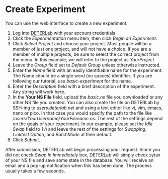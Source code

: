 # Create Experiment

You can use the web interface to create a new experiment. 

1. Log into <a href="https://www.isi.deterlab.net">DETERLab</a> with your account credentials
2. Click the *Experimentation* menu item, then click *Begin an Experiment*.
3. Click *Select Project* and choose your project. Most people will be a member of just one project, and will not have a choice. If you are a member of multiple projects, be sure to select the correct project from the menu. In this example, we will refer to the project as *YourProject*.
4. Leave the *Group* field set to *Default Group* unless otherwise instructed.
5. Enter the *Name* field with an easily identifiable name for the experiment. The Name should be a single word (no spaces) identifier. If you are following our tutorial, use *basic-experiment* for the name.
6. Enter the *Description* field with a brief description of the experiment. Any string will work here.
7. In the **Your NS File** field, upload the *basic.ns* file you downloaded or any other NS file you created. You can also create the file on DETERLab by SSH-ing to *users.deterlab.net* and using a text editor like vi, vim, emacs, nano or pico. In that case you would specify the path to the file like */users/YourUsername/YourFilename.ns*.
     The rest of the settings depend on the goals of your experiment. In our example, please set the *Idle Swap* field to *1 h* and leave the rest of the settings for *Swapping*, *Linktest Option*, and *BatchMode* at their default.
8. Click *Submit*.  

After submission, DETERLab will begin processing your request. Since you did not check *Swap In Immediately* box, DETERLab will simply check sytax of your NS file and save some state in the database. You will receive an email and a pop-up notification when this has been done. The process usually takes a few seconds.

